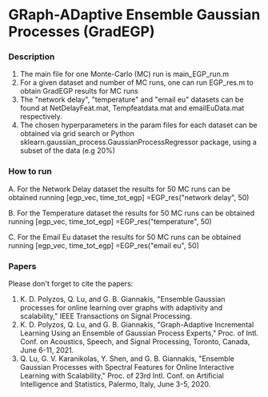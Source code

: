 # GRaph-ADaptive Ensemble Gaussian Processes (GradEGP)

### Description

1. The main file for one Monte-Carlo (MC) run is main_EGP_run.m
2. For a given dataset and number of MC runs, one can run  EGP_res.m to obtain GradEGP results for MC runs
3. The "network delay", "temperature" and "email eu" datasets can be found at  NetDelayFeat.mat, Tempfeatdata.mat and emailEuData.mat respectively.
4. The chosen hyperparameters in the param files for each dataset can be obtained via grid search or Python sklearn.gaussian_process.GaussianProcessRegressor package, using a subset of the data (e.g 20%)  

### How to run

A. For the Network Delay dataset the results for 50 MC runs can be obtained running [egp_vec, time_tot_egp] =EGP_res("network delay", 50)

B. For the Temperature dataset the results for 50 MC runs can be obtained running [egp_vec, time_tot_egp] =EGP_res("temperature", 50)

C. For the Email Eu dataset the results for 50 MC runs can be obtained running [egp_vec, time_tot_egp] =EGP_res("email eu", 50)




### Papers

Please don't forget to cite the papers:

1. K. D. Polyzos, Q. Lu, and G. B. Giannakis, "Ensemble Gaussian processes for online learning over graphs with adaptivity and scalability," IEEE Transactions on Signal Processing. 
2. K. D. Polyzos, Q. Lu, and G. B. Giannakis, "Graph-Adaptive Incremental Learning Using an Ensemble of Gaussian Process Experts," Proc. of Intl. Conf. on Acoustics, Speech, and Signal Processing, Toronto, Canada, June 6-11, 2021.
3. Q. Lu, G. V. Karanikolas, Y. Shen, and G. B. Giannakis, "Ensemble Gaussian Processes with Spectral Features for Online Interactive Learning with Scalability," Proc. of 23rd Intl. Conf. on Artificial Intelligence and Statistics, Palermo, Italy, June 3-5, 2020.
